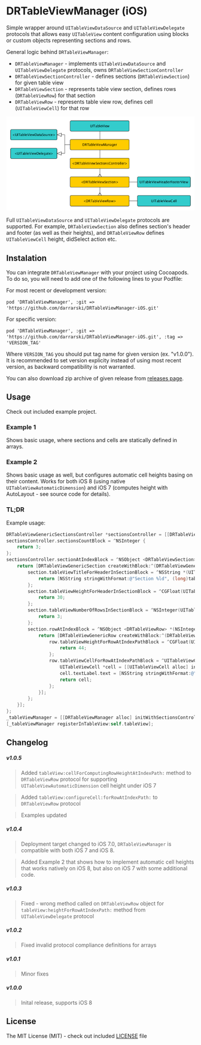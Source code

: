 # DRTableViewManager (iOS)

Simple wrapper around `UITableViewDataSource` and `UITableViewDelegate` protocols that allows easy `UITableView` content configuration using blocks or custom objects representing sections and rows. 

General logic behind `DRTableViewManager`:

- `DRTableViewManager` - implements `UITableViewDataSource` and `UITableViewDelegate` protocols, owns `DRTableViewSectionController`
- `DRTableViewSectionController` - defines sections (`DRTableViewSection`) for given table view
- `DRTableViewSection` - represents table view section, defines rows (`DRTableViewRow`) for that section
- `DRTableViewRow` - represents table view row, defines cell (`UITableViewCell`) for that row

![DRTableViewManager graph](Misc/graph.png "DRTableViewManager graph")

Full `UITableViewDataSource` and `UITableViewDelegate` protocols are supported. For example, `DRTableViewSection` also defines section's header and footer (as well as their heights), and `DRTableViewRow` defines `UITableViewCell` height, didSelect action etc.

## Instalation

You can integrate `DRTableViewManager` with your project using Cocoapods. To do so, you will need to add one of the following lines to your Podfile:

For most recent or development version:

    pod 'DRTableViewManager', :git => 'https://github.com/darrarski/DRTableViewManager-iOS.git'

For specific version:

    pod 'DRTableViewManager', :git => 'https://github.com/darrarski/DRTableViewManager-iOS.git', :tag => 'VERSION_TAG'

Where `VERSION_TAG` you should put tag name for given version (ex. "v1.0.0"). It is recommended to set version explicity instead of using most recent version, as backward compatibility is not warranted.

You can also download zip archive of given release from [releases page](https://github.com/darrarski/DRTableViewManager-iOS/releases).

## Usage

Check out included example project.

### Example 1

Shows basic usage, where sections and cells are statically defined in arrays.

### Example 2

Shows basic usage as well, but configures automatic cell heights basing on their content. Works for both iOS 8 (using native `UITableViewAutomaticDimension`) and iOS 7 (computes height with AutoLayout - see source code for details).

### TL;DR

Example usage:

```objective-c
DRTableViewGenericSectionsController *sectionsController = [[DRTableViewGenericSectionsController alloc] init];
sectionsController.sectionsCountBlock = ^NSInteger {
    return 3;
};
sectionsController.sectionAtIndexBlock = ^NSObject <DRTableViewSection> *(NSInteger sectionIndex) {
    return [DRTableViewGenericSection createWithBlock:^(DRTableViewGenericSection *section) {
        section.tableViewTitleForHeaderInSectionBlock = ^NSString *(UITableView *tableView, NSInteger tableSectionIndex) {
            return [NSString stringWithFormat:@"Section %ld", (long)tableSectionIndex];
        };
        section.tableViewHeightForHeaderInSectionBlock = ^CGFloat(UITableView *tableView, NSInteger tableSectionIndex) {
            return 30;
        };
        section.tableViewNumberOfRowsInSectionBlock = ^NSInteger(UITableView *tableView, NSInteger tableSectionIndex) {
            return 3;
        };
        section.rowAtIndexBlock = ^NSObject <DRTableViewRow> *(NSInteger rowIndex) {
            return [DRTableViewGenericRow createWithBlock:^(DRTableViewGenericRow *row) {
                row.tableViewHeightForRowAtIndexPathBlock = ^CGFloat(UITableView *tableView, NSIndexPath *indexPath) {
                    return 44;
                };
                row.tableViewCellForRowAtIndexPathBlock = ^UITableViewCell *(UITableView *tableView, NSIndexPath *indexPath) {
                    UITableViewCell *cell = [[UITableViewCell alloc] init]; 
                    cell.textLabel.text = [NSString stringWithFormat:@"Row %ld", (long)indexPath.row];
                    return cell;
                };
            }];
        };
    }];
};
_tableViewManager = [[DRTableViewManager alloc] initWithSectionsController:sectionsController];
[_tableViewManager registerInTableView:self.tableView];
```

## Changelog

##### v1.0.5

> Added `tableView:cellForComputingRowHeightAtIndexPath:` method to `DRTableViewRow` protocol for supporting `UITableViewAutomaticDimension` cell height under iOS 7

> Added `tableView:configureCell:forRowAtIndexPath:` to `DRTableViewRow` protocol

> Examples updated

##### v1.0.4

> Deployment target changed to iOS 7.0, `DRTableViewManager` is compatible with both iOS 7 and iOS 8.

> Added Example 2 that shows how to implement automatic cell heights that works natively on iOS 8, but also on iOS 7 with some additional code.

##### v1.0.3

> Fixed - wrong method called on `DRTableViewRow` object for `tableView:heightForRowAtIndexPath:` method from `UITableViewDelegate` protocol

##### v1.0.2

> Fixed invalid protocol compliance definitions for arrays

##### v1.0.1

> Minor fixes

##### v1.0.0

> Inital release, supports iOS 8

## License

The MIT License (MIT) - check out included [LICENSE](LICENSE) file

